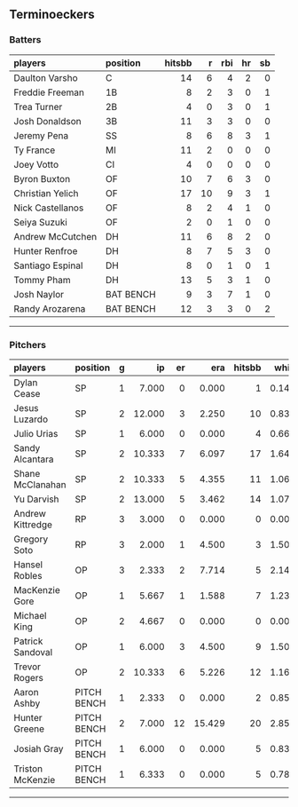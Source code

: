 ## Terminoeckers

### Batters

 
|players          |position  | hitsbb|  r| rbi| hr| sb| 
|:----------------|:---------|------:|--:|---:|--:|--:| 
|Daulton Varsho   |C         |     14|  6|   4|  2|  0| 
|Freddie Freeman  |1B        |      8|  2|   3|  0|  1| 
|Trea Turner      |2B        |      4|  0|   3|  0|  1| 
|Josh Donaldson   |3B        |     11|  3|   3|  0|  0| 
|Jeremy Pena      |SS        |      8|  6|   8|  3|  1| 
|Ty France        |MI        |     11|  2|   0|  0|  0| 
|Joey Votto       |CI        |      4|  0|   0|  0|  0| 
|Byron Buxton     |OF        |     10|  7|   6|  3|  0| 
|Christian Yelich |OF        |     17| 10|   9|  3|  1| 
|Nick Castellanos |OF        |      8|  2|   4|  1|  0| 
|Seiya Suzuki     |OF        |      2|  0|   1|  0|  0| 
|Andrew McCutchen |DH        |     11|  6|   8|  2|  0| 
|Hunter Renfroe   |DH        |      8|  7|   5|  3|  0| 
|Santiago Espinal |DH        |      8|  0|   1|  0|  1| 
|Tommy Pham       |DH        |     13|  5|   3|  1|  0| 
|Josh Naylor      |BAT BENCH |      9|  3|   7|  1|  0| 
|Randy Arozarena  |BAT BENCH |     12|  3|   3|  0|  2| 

* * *

### Pitchers

 
|players          |position    |  g|     ip| er|    era| hitsbb|  whip| so|  w| sv| 
|:----------------|:-----------|--:|------:|--:|------:|------:|-----:|--:|--:|--:| 
|Dylan Cease      |SP          |  1|  7.000|  0|  0.000|      1| 0.143| 11|  1|  0| 
|Jesus Luzardo    |SP          |  2| 12.000|  3|  2.250|     10| 0.833| 12|  1|  0| 
|Julio Urias      |SP          |  1|  6.000|  0|  0.000|      4| 0.667|  4|  1|  0| 
|Sandy Alcantara  |SP          |  2| 10.333|  7|  6.097|     17| 1.645| 11|  0|  0| 
|Shane McClanahan |SP          |  2| 10.333|  5|  4.355|     11| 1.065| 16|  1|  0| 
|Yu Darvish       |SP          |  2| 13.000|  5|  3.462|     14| 1.077|  8|  2|  0| 
|Andrew Kittredge |RP          |  3|  3.000|  0|  0.000|      0| 0.000|  3|  1|  1| 
|Gregory Soto     |RP          |  3|  2.000|  1|  4.500|      3| 1.500|  3|  0|  1| 
|Hansel Robles    |OP          |  3|  2.333|  2|  7.714|      5| 2.143|  2|  0|  0| 
|MacKenzie Gore   |OP          |  1|  5.667|  1|  1.588|      7| 1.235|  2|  0|  0| 
|Michael King     |OP          |  2|  4.667|  0|  0.000|      0| 0.000|  5|  0|  0| 
|Patrick Sandoval |OP          |  1|  6.000|  3|  4.500|      9| 1.500|  2|  0|  0| 
|Trevor Rogers    |OP          |  2| 10.333|  6|  5.226|     12| 1.161|  8|  1|  0| 
|Aaron Ashby      |PITCH BENCH |  1|  2.333|  0|  0.000|      2| 0.857|  3|  0|  0| 
|Hunter Greene    |PITCH BENCH |  2|  7.000| 12| 15.429|     20| 2.857| 13|  0|  0| 
|Josiah Gray      |PITCH BENCH |  1|  6.000|  0|  0.000|      5| 0.833|  3|  1|  0| 
|Triston McKenzie |PITCH BENCH |  1|  6.333|  0|  0.000|      5| 0.789|  7|  1|  0| 


* * *


